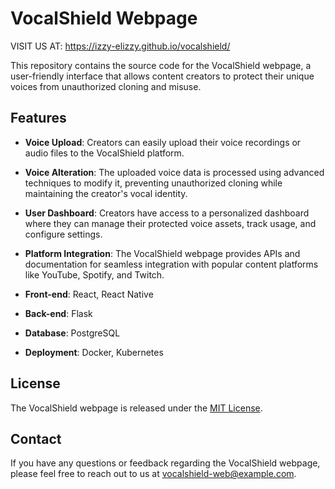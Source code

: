 # VocalShield Webpage

VISIT US AT: https://izzy-elizzy.github.io/vocalshield/

This repository contains the source code for the VocalShield webpage, a user-friendly interface that allows content creators to protect their unique voices from unauthorized cloning and misuse.

## Features

- **Voice Upload**: Creators can easily upload their voice recordings or audio files to the VocalShield platform.
- **Voice Alteration**: The uploaded voice data is processed using advanced techniques to modify it, preventing unauthorized cloning while maintaining the creator's vocal identity.
- **User Dashboard**: Creators have access to a personalized dashboard where they can manage their protected voice assets, track usage, and configure settings.
- **Platform Integration**: The VocalShield webpage provides APIs and documentation for seamless integration with popular content platforms like YouTube, Spotify, and Twitch.


- **Front-end**: React, React Native
- **Back-end**: Flask
- **Database**: PostgreSQL
- **Deployment**: Docker, Kubernetes

## License

The VocalShield webpage is released under the [MIT License](LICENSE).

## Contact

If you have any questions or feedback regarding the VocalShield webpage, please feel free to reach out to us at [vocalshield-web@example.com](mailto:vocalshield-web@example.com).
